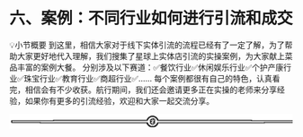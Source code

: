 # 六、案例：不同行业如何进行引流和成交

💡小节概要
到这里，相信大家对于线下实体引流的流程已经有了一定了解，为了帮助大家更好地代入理解，我们搜集了星球上实体店引流的实操案例，为大家献上菜品丰富的案例大餐。
分别涉及以下赛道：✅餐饮行业✅休闲娱乐行业✅个护产康行业✅珠宝行业✅教育行业✅商超行业✅……
每个案例都很有自己的特色，认真看完，相信会有不少收获。航行期间，我们还会邀请更多正在实操的老师来分享经验，如果你有更多的引流经验，欢迎和大家一起交流分享。

![](img/70c086163efe63c67f3a76278afd7895.png)